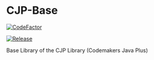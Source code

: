 # CJP-Base
[![CodeFactor](https://www.codefactor.io/repository/github/panzer1119/cjp-base/badge)](https://www.codefactor.io/repository/github/panzer1119/cjp-base)

[![Release](https://jitpack.io/v/Panzer1119/CJP-Base.svg)](https://jitpack.io/#Panzer1119/CJP-Base)

Base Library of the CJP Library (Codemakers Java Plus)
